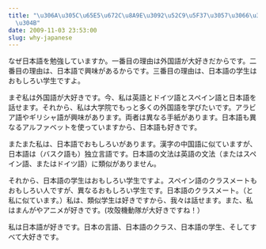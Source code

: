 ```yaml
---
title: "\u306A\u305C\u65E5\u672C\u8A9E\u3092\u52C9\u5F37\u3057\u3066\u3044\u307E\u3059\
  \u304B"
date: 2009-11-03 23:53:00
slug: why-japanese
---
```

なぜ日本語を勉強していますか。一番目の理由は外国語が大好きだからです。二番目の理由は、日本語で興味があるからです。三番目の理由は、日本語の学生はおもしろい学生ですよ。

<!--more-->

まぞ私は外国語が大好きです。今、私は英語とドイツ語とスペイン語と日本語を話せます。それから、私は大学院でもっと多くの外国語を学びたいです。アラビア語やギリシャ語が興味があります。両者は異なる手紙があります。日本語も異なるアルファベットを使っていますから、日本語も好きです。

またまた私は、日本語でおもしろいがあります。漢字の中国語に似ていますが、日本語は（バスク語も）独立言語です。日本語の文法は英語の文法（またはスペイン語、またはドイツ語）に類似がありません。

それから、日本語の学生はおもしろい学生ですよ。スペイン語のクラスメートもおもしろい人ですが、異なるおもしろい学生です。日本語のクラスメート。（と私に似ています。）私は、類似学生は好きですから、我々は話せます。また、私はまんがやアニメが好きです。(攻殻機動隊が大好きですね！）

私は日本語が好きです。日本の言語、日本語のクラス、日本語の学生、そしてすべて大好きです。
